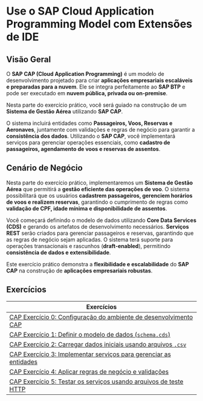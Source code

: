 # **Use o SAP Cloud Application Programming Model com Extensões de IDE**  

## **Visão Geral**  
O **SAP CAP (Cloud Application Programming)** é um modelo de desenvolvimento projetado para criar **aplicações empresariais escaláveis e preparadas para a nuvem**. Ele se integra perfeitamente ao **SAP BTP** e pode ser executado em **nuvem pública, privada ou on-premise**.  

Nesta parte do exercício prático, você será guiado na construção de um **Sistema de Gestão Aérea** utilizando **SAP CAP**.  

O sistema incluirá entidades como **Passageiros, Voos, Reservas e Aeronaves**, juntamente com validações e regras de negócio para garantir a **consistência dos dados**. Utilizando o **SAP CAP**, você implementará serviços para gerenciar operações essenciais, como **cadastro de passageiros, agendamento de voos e reservas de assentos**.  

## **Cenário de Negócio**  
Nesta parte do exercício prático, implementaremos um **Sistema de Gestão Aérea** que permitirá a **gestão eficiente das operações de voo**. O sistema possibilitará que os usuários **cadastrem passageiros, gerenciem horários de voos e realizem reservas**, garantindo o cumprimento de regras como **validação de CPF, idade mínima e disponibilidade de assentos**.  

Você começará definindo o modelo de dados utilizando **Core Data Services (CDS)** e gerando os artefatos de desenvolvimento necessários. **Serviços REST** serão criados para gerenciar passageiros e reservas, garantindo que as regras de negócio sejam aplicadas. O sistema terá suporte para operações transacionais e rascunhos (**draft-enabled**), permitindo **consistência de dados e extensibilidade**.  

Este exercício prático demonstra a **flexibilidade e escalabilidade** do **SAP CAP** na construção de **aplicações empresariais robustas**.  

## **Exercícios**  

| Exercícios |
|-----------|
| [CAP Exercício 0: Configuração do ambiente de desenvolvimento CAP](https://github.com/ViniciusInfinitfy/btp-experience-AD267/tree/main/exercises/ex99) |
| [CAP Exercício 1: Definir o modelo de dados (`schema.cds`)](https://github.com/ViniciusInfinitfy/btp-experience-AD267/tree/main/exercises/ex1) |
| [CAP Exercício 2: Carregar dados iniciais usando arquivos `.csv`](https://github.com/ViniciusInfinitfy/btp-experience-AD267/tree/main/exercises/ex2) |
| [CAP Exercício 3: Implementar serviços para gerenciar as entidades](https://github.com/ViniciusInfinitfy/btp-experience-AD267/tree/main/exercises/ex3) |
| [CAP Exercício 4: Aplicar regras de negócio e validações](https://github.com/ViniciusInfinitfy/btp-experience-AD267/tree/main/exercises/ex4) |
| [CAP Exercício 5: Testar os serviços usando arquivos de teste HTTP](https://github.com/ViniciusInfinitfy/btp-experience-AD267/tree/main/exercises/ex5) |  
